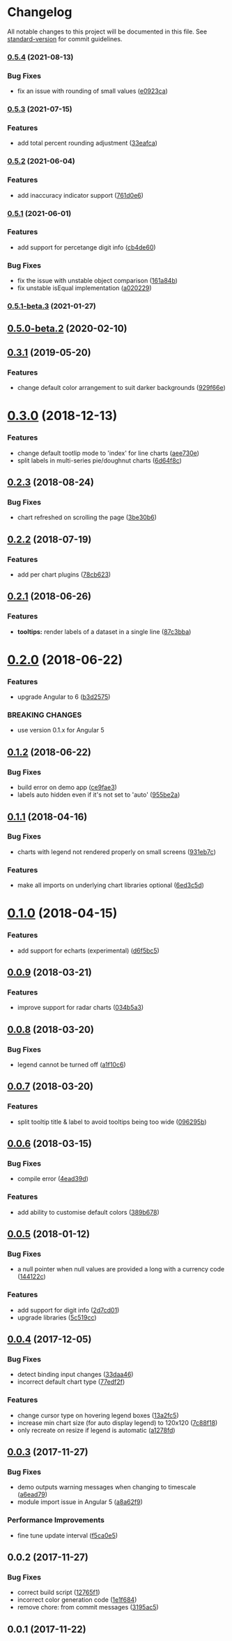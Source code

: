 # Changelog

All notable changes to this project will be documented in this file. See [standard-version](https://github.com/conventional-changelog/standard-version) for commit guidelines.

### [0.5.4](https://github.com/ztan/ezy-chart/compare/v0.5.3...v0.5.4) (2021-08-13)


### Bug Fixes

* fix an issue with rounding of small values ([e0923ca](https://github.com/ztan/ezy-chart/commit/e0923ca4ca26df28527a02e8e352d810d47bc60b))

### [0.5.3](https://github.com/ztan/ezy-chart/compare/v0.5.2...v0.5.3) (2021-07-15)


### Features

* add total percent rounding adjustment ([33eafca](https://github.com/ztan/ezy-chart/commit/33eafca894131ecf25639239fb4dc9abb523517c))

### [0.5.2](https://github.com/ztan/ezy-chart/compare/v0.5.1...v0.5.2) (2021-06-04)


### Features

* add inaccuracy indicator support ([761d0e6](https://github.com/ztan/ezy-chart/commit/761d0e62ba881875e04578791bfcb09b8b701bbe))

### [0.5.1](https://github.com/ztan/ezy-chart/compare/v0.5.1-beta.3...v0.5.1) (2021-06-01)


### Features

* add support for percetange digit info ([cb4de60](https://github.com/ztan/ezy-chart/commit/cb4de609ddf90f4cbb7bcb5386c220d8ecc481f6))


### Bug Fixes

* fix the issue with unstable object comparison ([161a84b](https://github.com/ztan/ezy-chart/commit/161a84b0599e227e4a00b2adf6d2bd7d30c32c34))
* fix unstable isEqual implementation ([a020229](https://github.com/ztan/ezy-chart/commit/a02022908d144001c156117a4c86c1cb5e82bcbf))

### [0.5.1-beta.3](https://github.com/ztan/ezy-chart/compare/v0.5.0-beta.2...v0.5.1-beta.3) (2021-01-27)

## [0.5.0-beta.2](https://github.com/ztan/ezy-chart/compare/v0.3.1...v0.5.0-beta.2) (2020-02-10)

<a name="0.3.1"></a>
## [0.3.1](https://github.com/ztan/ezy-chart/compare/v0.3.0...v0.3.1) (2019-05-20)


### Features

* change default color arrangement to suit darker backgrounds ([929f66e](https://github.com/ztan/ezy-chart/commit/929f66e))



<a name="0.3.0"></a>
# [0.3.0](https://github.com/ztan/ezy-chart/compare/v0.2.3...v0.3.0) (2018-12-13)


### Features

* change default tootlip mode to 'index' for line charts ([aee730e](https://github.com/ztan/ezy-chart/commit/aee730e))
* split labels in multi-series pie/doughnut charts ([6d64f8c](https://github.com/ztan/ezy-chart/commit/6d64f8c))



<a name="0.2.3"></a>
## [0.2.3](https://github.com/ztan/ezy-chart/compare/v0.2.2...v0.2.3) (2018-08-24)


### Bug Fixes

* chart refreshed on scrolling the page ([3be30b6](https://github.com/ztan/ezy-chart/commit/3be30b6))



<a name="0.2.2"></a>
## [0.2.2](https://github.com/ztan/ezy-chart/compare/v0.2.1...v0.2.2) (2018-07-19)


### Features

* add per chart plugins ([78cb623](https://github.com/ztan/ezy-chart/commit/78cb623))



<a name="0.2.1"></a>
## [0.2.1](https://github.com/ztan/ezy-chart/compare/v0.2.0...v0.2.1) (2018-06-26)


### Features

* **tooltips:** render labels of a dataset in a single line ([87c3bba](https://github.com/ztan/ezy-chart/commit/87c3bba))



<a name="0.2.0"></a>
# [0.2.0](https://github.com/ztan/ezy-chart/compare/v0.1.2...v0.2.0) (2018-06-22)


### Features

* upgrade Angular to 6 ([b3d2575](https://github.com/ztan/ezy-chart/commit/b3d2575))


### BREAKING CHANGES

* use version 0.1.x for Angular 5



<a name="0.1.2"></a>
## [0.1.2](https://github.com/ztan/ezy-chart/compare/v0.1.1...v0.1.2) (2018-06-22)


### Bug Fixes

* build error on demo app ([ce9fae3](https://github.com/ztan/ezy-chart/commit/ce9fae3))
* labels auto hidden even if it's not set to 'auto' ([955be2a](https://github.com/ztan/ezy-chart/commit/955be2a))



<a name="0.1.1"></a>
## [0.1.1](https://github.com/ztan/ezy-chart/compare/v0.1.0...v0.1.1) (2018-04-16)


### Bug Fixes

* charts with legend not rendered properly on small screens ([931eb7c](https://github.com/ztan/ezy-chart/commit/931eb7c))


### Features

* make all imports on underlying chart libraries optional ([6ed3c5d](https://github.com/ztan/ezy-chart/commit/6ed3c5d))



<a name="0.1.0"></a>
# [0.1.0](https://github.com/ztan/ezy-chart/compare/v0.0.9...v0.1.0) (2018-04-15)


### Features

* add support for echarts (experimental) ([d6f5bc5](https://github.com/ztan/ezy-chart/commit/d6f5bc5))



<a name="0.0.9"></a>
## [0.0.9](https://github.com/ztan/ezy-chart/compare/v0.0.8...v0.0.9) (2018-03-21)


### Features

* improve support for radar charts ([034b5a3](https://github.com/ztan/ezy-chart/commit/034b5a3))



<a name="0.0.8"></a>
## [0.0.8](https://github.com/ztan/ezy-chart/compare/v0.0.7...v0.0.8) (2018-03-20)


### Bug Fixes

* legend cannot be turned off ([a1f10c6](https://github.com/ztan/ezy-chart/commit/a1f10c6))



<a name="0.0.7"></a>
## [0.0.7](https://github.com/ztan/ezy-chart/compare/v0.0.6...v0.0.7) (2018-03-20)


### Features

* split tooltip title & label to avoid tooltips being too wide ([096295b](https://github.com/ztan/ezy-chart/commit/096295b))



<a name="0.0.6"></a>
## [0.0.6](https://github.com/ztan/ezy-chart/compare/v0.0.5...v0.0.6) (2018-03-15)


### Bug Fixes

* compile error ([4ead39d](https://github.com/ztan/ezy-chart/commit/4ead39d))


### Features

* add ability to customise default colors ([389b678](https://github.com/ztan/ezy-chart/commit/389b678))



<a name="0.0.5"></a>
## [0.0.5](https://github.com/ztan/ezy-chart/compare/v0.0.4...v0.0.5) (2018-01-12)


### Bug Fixes

* a null pointer when null values are provided a long with a currency code ([144122c](https://github.com/ztan/ezy-chart/commit/144122c))


### Features

* add support for digit info ([2d7cd01](https://github.com/ztan/ezy-chart/commit/2d7cd01))
* upgrade libraries ([5c519cc](https://github.com/ztan/ezy-chart/commit/5c519cc))



<a name="0.0.4"></a>
## [0.0.4](https://github.com/ztan/ezy-chart/compare/v0.0.3...v0.0.4) (2017-12-05)


### Bug Fixes

* detect binding input changes ([33daa46](https://github.com/ztan/ezy-chart/commit/33daa46))
* incorrect default chart type ([77edf2f](https://github.com/ztan/ezy-chart/commit/77edf2f))


### Features

* change cursor type on hovering legend boxes ([13a2fc5](https://github.com/ztan/ezy-chart/commit/13a2fc5))
* increase min chart size (for auto display legend) to 120x120 ([7c88f18](https://github.com/ztan/ezy-chart/commit/7c88f18))
* only recreate on resize if legend is automatic ([a1278fd](https://github.com/ztan/ezy-chart/commit/a1278fd))



<a name="0.0.3"></a>
## [0.0.3](https://github.com/ztan/ezy-chart/compare/v0.0.2...v0.0.3) (2017-11-27)


### Bug Fixes

* demo outputs warning messages when changing to timescale ([a6ead79](https://github.com/ztan/ezy-chart/commit/a6ead79))
* module import issue in Angular 5 ([a8a62f9](https://github.com/ztan/ezy-chart/commit/a8a62f9))


### Performance Improvements

* fine tune update interval ([f5ca0e5](https://github.com/ztan/ezy-chart/commit/f5ca0e5))



<a name="0.0.2"></a>
## 0.0.2 (2017-11-27)


### Bug Fixes

* correct build script ([12765f1](https://github.com/ztan/ezy-chart/commit/12765f1))
* incorrect color generation code ([1e1f684](https://github.com/ztan/ezy-chart/commit/1e1f684))
* remove chore: from commit messages ([3195ac5](https://github.com/ztan/ezy-chart/commit/3195ac5))



<a name="0.0.1"></a>
## 0.0.1 (2017-11-22)
